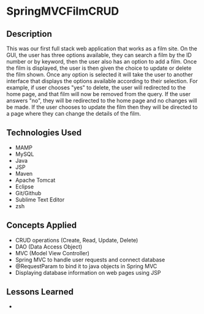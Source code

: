 # SpringMVCFilmCRUD
## Description
This was our first full stack web application that works as a film site. On the GUI, the user has three options available, they can search a film by the ID number or by keyword, then the user also has an option to add a film. Once the film is displayed, the user is then given the choice to update or delete the film shown. Once any option is selected it will take the user to another interface that displays the options available according to their selection. For example, if user chooses "yes" to delete, the user will redirected to the home page, and that film will now be removed from the query. If the user answers "no", they will be redirected to the home page and no changes will be made. If the user chooses to update the film then they will be directed to a page where they can change the details of the film.

## Technologies Used
- MAMP
- MySQL
- Java
- JSP
- Maven
- Apache Tomcat
- Eclipse
- Git/Github
- Sublime Text Editor
- zsh

## Concepts Applied
- CRUD operations (Create, Read, Update, Delete)
- DAO (Data Access Object)
- MVC (Model View Controller)
- Spring MVC to handle user requests and connect database
- @RequestParam to bind it to java objects in Spring MVC
- Displaying database information on web pages using JSP

## Lessons Learned
- 